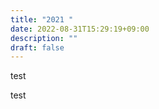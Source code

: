 ```yaml
---
title: "2021 "
date: 2022-08-31T15:29:19+09:00
description: ""
draft: false
---
```

<!--
NOTE:
Tilte is displayed as Topic title in Home page and Listing page.
Description is displayed as Short summary in Home page.
This area up to !--more-- is displayed as Summary in listing pages linked from sidebar items.
-->

test

<!--more-->
test